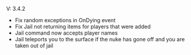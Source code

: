 
V: 3.4.2
 - Fix random exceptions in OnDying event
 - Fix Jail not returning items for players that were added
 - Jail command now accepts player names
 - Jail teleports you to the surface if the nuke has gone off and you are taken out of jail